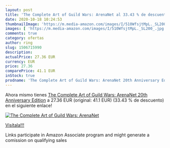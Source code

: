 ```yaml
---
layout: post
title: 'The Complete Art of Guild Wars: ArenaNet al 33.43 % de descuento'
date: 2020-10-18 10:24:53
thumbnailImage: 'https://m.media-amazon.com/images/I/510WfsjtMpL._SL200_.jpg'
images: [ 'https://m.media-amazon.com/images/I/510WfsjtMpL._SL200_.jpg' ]
comments: true
category: ofertas
author: ring
slug: 1506715990
description:
actualPrice: 27.36 EUR
currency: EUR
price: 27.36
comparePrice: 41.1 EUR
inStock: true
prodname: 'The Complete Art of Guild Wars: ArenaNet 20th Anniversary Edition'
---
```


Ahora mismo tienes [The Complete Art of Guild Wars: ArenaNet 20th Anniversary Edition](https://www.amazon.es/dp/1506715990/?tag=tolees-21) a 27.36 EUR (original: 41.1 EUR) (33.43 %  de descuento) en el siguiente enlace!

[![The Complete Art of Guild Wars: ArenaNet](https://m.media-amazon.com/images/I/510WfsjtMpL._SL200_.jpg)](https://www.amazon.es/dp/1506715990/?tag=tolees-21)

[Visítala!!!](https://www.amazon.es/dp/1506715990/?tag=tolees-21)

Links participate in Amazon Associate program and might generate a comission on qualifying sales
